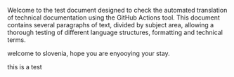 Welcome to the test document designed to check the automated translation of technical documentation using the GitHub Actions tool.
This document contains several paragraphs of text, divided by subject area, allowing a thorough testing of different language structures, formatting and technical terms.

welcome to slovenia, hope you are enyooying your stay.

this is a test
